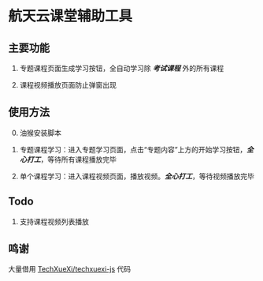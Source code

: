 # 航天云课堂辅助工具

## 主要功能

1. 专题课程页面生成学习按钮，全自动学习除  ***考试课程***  外的所有课程

2. 课程视频播放页面防止弹窗出现

## 使用方法

0. 油猴安装脚本

1. 专题课程学习：进入专题学习页面，点击“专题内容”上方的开始学习按钮，***全心打工***，等待所有课程播放完毕

2. 单个课程学习：进入课程视频页面，播放视频。***全心打工***，等待视频播放完毕

## Todo

1. 支持课程视频列表播放

## 鸣谢

大量借用 [TechXueXi/techxuexi-js](https://github.com/TechXueXi/techxuexi-js) 代码
